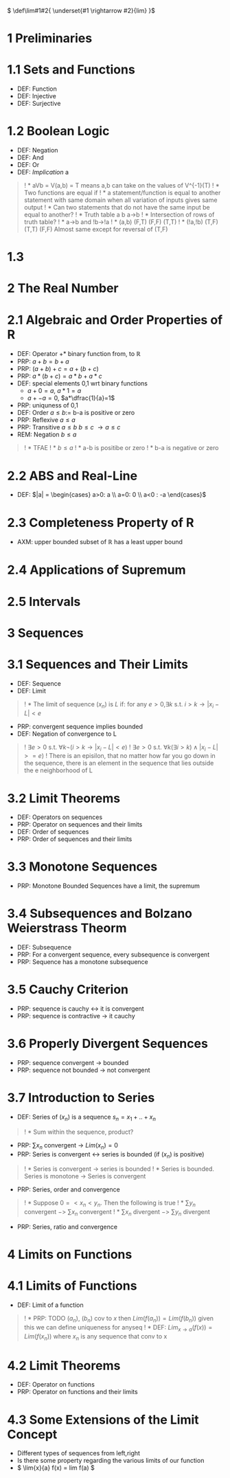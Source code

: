 $ \def\lim#1#2{ \underset{#1 \rightarrow #2}{lim} }$

# 1 Preliminaries

# 1.1 Sets and Functions
* DEF: Function
* DEF: Injective
* DEF: Surjective

# 1.2 Boolean Logic
* DEF: Negation
* DEF: And
* DEF: Or
* DEF: _Implication_ a
>! * aVb = V(a,b) = T means a,b can take on the values of V^{-1}(T)
>! * Two functions are equal if 
>! * a statement/function is equal to another statement with same domain when all variation of inputs gives same output
>!  * Can two statements that do not have the same input be equal to another?
>! * Truth table a b a->b
>! * Intersection of rows of truth table?
>! * a->b and !b->!a
>!   *   (a,b) (F,T) (F,F) (T,T)
>!   * (!a,!b) (T,F) (T,T) (F,F) Almost same except for reversal of (T,F)

# 1.3

# 2 The Real Number

# 2.1 Algebraic and Order Properties of R
* DEF: Operator $+ *$ binary function from, to $\mathbb{R}$
* PRP: $a+b = b+a$
* PRP: $(a+b)+c = a+(b+c)$
* PRP: $a*(b+c) = a*b + a*c$
* DEF: special elements 0,1 wrt binary functions
  * $a+0=a$, $a*1=a$
  * $a+-a=0$, $a*\dfrac{1}{a}=1$
* PRP: uniquness of 0,1
* DEF: Order $a \leq b :=$ b-a is positive or zero 
* PRP: Reflexive $a \leq a$
* PRP: Transitive $a \leq b$ $b \leq c$ $\rightarrow a \leq c$
* REM: Negation $b \leq a$
>! * TFAE
>! * $b \leq a$
>! * a-b is positibe or zero
>! * b-a is negative or zero

# 2.2 ABS and Real-Line
* DEF: $|a| = \begin{cases} a>0: a \\ a=0: 0 \\ a<0 : -a  \end{cases}$

# 2.3 Completeness Property of R
* AXM: upper bounded subset of $\mathbb{R}$ has a least upper bound

# 2.4 Applications of Supremum

# 2.5 Intervals

# 3 Sequences

# 3.1 Sequences and Their Limits
* DEF: Sequence
* DEF: Limit
>! * The limit of sequence $(x_n)$ is $L$ if: for any $e>0$,$\exists k$ s.t. $i>k \rightarrow |x_i-L|<e$
* PRP: convergent sequence implies bounded
* DEF: Negation of convergence to L
>! $\exists e>0$ s.t. $\forall k \neg (i>k \rightarrow |x_i-L|<e)$
>! $\exists e>0$ s.t. $\forall k ( \exists i>k) \land |x_i-L|>=e )$
>! There is an episilon, that no matter how far you go down in the sequence, there is an element in the sequence that lies outside the e neighborhood of L

# 3.2 Limit Theorems
* DEF: Operators on sequences 
* PRP: Operator on sequences and their limits
* DEF: Order of sequences
* PRP: Order of sequences and their limits

# 3.3 Monotone Sequences
* PRP: Monotone Bounded Sequences have a limit, the supremum

# 3.4 Subsequences and Bolzano Weierstrass Theorm
* DEF: Subsequence
* PRP: For a convergent sequence, every subsequence is convergent
* PRP: Sequence has a monotone subsequence

# 3.5 Cauchy Criterion
* PRP: sequence is cauchy <-> it is convergent
* PRP: sequence is contractive -> it cauchy

# 3.6 Properly Divergent Sequences
* PRP: sequence convergent -> bounded
* PRP: sequence not bounded -> not convergent

# 3.7 Introduction to Series
* DEF: Series of $(x_n)$ is a sequence $s_n = x_1 + .. + x_n$
>! * Sum within the sequence, product?
* PRP: $\sum{x_n}$ convergent $\rightarrow$ $Lim(x_n)=0$
* PRP: Series is convergent <-> series is bounded (if $(x_n)$ is positive)
>! * Series is convergent -> series is bounded
>! * Series is bounded. Series is monotone -> Series is convergent
* PRP: Series, order and convergence
>! * Suppose $0 =< x_n < y_n$. Then the following is true
>! * $\sum{y_n}$ convergent $->$ $\sum{x_n}$ convergent
>! * $\sum{x_n}$ divergent $->$ $\sum{y_n}$ divergent
* PRP: Series, ratio and convergence

# 4 Limits on Functions

# 4.1 Limits of Functions
* DEF: Limit of a function
>! * PRP: TODO $(a_n)$, $(b_n)$ cov to $x$ then $Lim(f(a_n)) = Lim(f(b_n))$ given this we can define uniqueness for anyseq
>! * DEF: $Lim_{x \rightarrow a}(f(x)) = Lim( f(x_n) )$ where $x_n$ is any sequence that conv to x
# 4.2 Limit  Theorems
* DEF: Operator on functions
* PRP: Operator on functions and their limits
# 4.3 Some  Extensions of  the  Limit  Concept
* Different types of sequences from left,right
* Is there some property regarding the various limits of our function
* $ \lim{x}{a} f(x) = lim f(a) $
